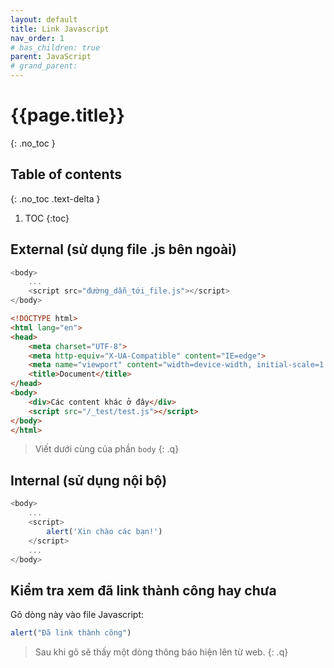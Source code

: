 ```yaml
---
layout: default
title: Link Javascript
nav_order: 1
# has_children: true
parent: JavaScript
# grand_parent:
---
```


<!-- markdownlint-disable MD022 MD025-->
# {{page.title}}
{: .no_toc }

## Table of contents
{: .no_toc .text-delta }

1. TOC
{:toc}
<!-- markdownlint-enable MD022 MD025-->

## External (sử dụng file .js bên ngoài)

```js
<body>
    ...
    <script src="đường_dẫn_tới_file.js"></script>
</body>
```

```html
<!DOCTYPE html>
<html lang="en">
<head>
    <meta charset="UTF-8">
    <meta http-equiv="X-UA-Compatible" content="IE=edge">
    <meta name="viewport" content="width=device-width, initial-scale=1.0">
    <title>Document</title>
</head>
<body>
    <div>Các content khác ở đây</div>
    <script src="/_test/test.js"></script>
</body>
</html>
```

>Viết dưới cùng của phần `body`
{: .q}

## Internal (sử dụng nội bộ)

```js
<body>
    ...
    <script>
        alert('Xin chào các bạn!')
    </script>
    ...
</body>
```

## Kiểm tra xem đã link thành công hay chưa

Gõ dòng này vào file Javascript:

```js
alert("Đã link thành công")
```

>Sau khi gõ sẽ thấy một dòng thông báo hiện lên từ web.
{: .q}
